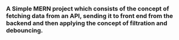### A Simple MERN project which consists of the concept of fetching data from an API, sending it to front end from the backend and then applying the concept of filtration and debouncing.
